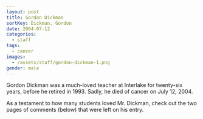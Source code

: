 ```yaml
---
layout: post
title: Gordon Dickman
sortKey: Dickman, Gordon
date: 2004-07-12
categories:
  - staff
tags:
  - cancer
images:
  - /assets/staff/gordon-dickman-1.png
gender: male
---
```


Gordon Dickman was a much-loved teacher at Interlake for twenty-six years, before he retired in 1993. Sadly, he died of cancer on July 12, 2004.

As a testament to how many students loved Mr. Dickman, check out the two pages of comments (below) that were left on his entry.
